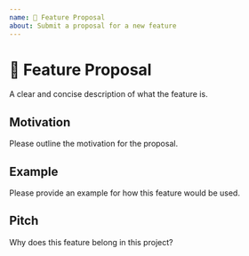 ```yaml
---
name: 🚀 Feature Proposal
about: Submit a proposal for a new feature
---
```


# 🚀 Feature Proposal

A clear and concise description of what the feature is.

## Motivation

Please outline the motivation for the proposal.

## Example

Please provide an example for how this feature would be used.

## Pitch

Why does this feature belong in this project?
